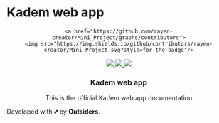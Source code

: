 #  Kadem web app
<div id="top" align="center">
 

  
    <a href="https://github.com/rayen-creator/Mini_Project/graphs/contributors">
    <img src="https://img.shields.io/github/contributors/rayen-creator/Mini_Project.svg?style=for-the-badge"/>
  </a>

  <a href="/issues">
    <img src="https://img.shields.io/github/issues/rayen-creator/Mini_Project.svg?style=for-the-badge"/>
  </a>

  <a href="https://github.com/rayen-creator/Mini_Project/stargazers">
    <img src="https://img.shields.io/github/stars/rayen-creator/Mini_Project.svg?style=for-the-badge"/>
  </a>
   <a href="https://github.com/rayen-creator/Mini_Project/network/members">
      <img src="https://img.shields.io/github/forks/ahlem-phantom/AI-HealthCare-Assistant.svg?style=for-the-badge"/>
    </a>
  </div>
<h3 align="center">Kadem web app</h3>
  
  <p align="center">
This is the official Kadem web app documentation <br/>
  </p>

 </div>

  
  



<!-- MARKDOWN LINKS & IMAGES -->
<!-- https://www.markdownguide.org/basic-syntax/#reference-style-links -->

Developed with 💕 by **Outsiders**.
